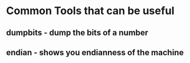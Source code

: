 # Common Tools that can be useful

## dumpbits - dump the bits of a number
## endian - shows you endianness of the machine
